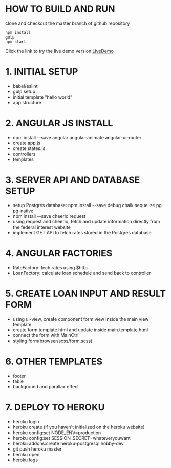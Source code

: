 # HOW TO BUILD AND RUN
clone and checkout the master branch of github repository

```
npm install
gulp
npm start
```

Click the link to try the live demo version
[LiveDemo](https://loan-calculation-widget.herokuapp.com)


# 1. INITIAL SETUP
- babel/eslint
- gulp setup
- initial template "hello world"
- app structure


# 2. ANGULAR JS INSTALL
- npm install --save angular angular-animate angular-ui-router
- create app.js
- create states.js
- controllers
- templates


# 3. SERVER API AND DATABASE SETUP
- setup Postgres database: npm install --save debug chalk sequelize pg pg-native
- npm install --save cheerio request
- using request and cheerio, fetch and update information directly from the federal interest website
- implement GET API to fetch rates stored in the Postgres database


# 4. ANGULAR FACTORIES
- RateFactory: fech rates using $http
- LoanFactory: calculate loan schedule and send back to controller


# 5. CREATE LOAN INPUT AND RESULT FORM
- using ui-view, create component form view inside the main view template
- create form.template.html and update <ui-view> inside main.template.html
- connect the form with MainCtrl
- styling form(browser/scss/form.scss)


# 6. OTHER TEMPLATES
- footer
- table
- background and parallax effect


# 7. DEPLOY TO HEROKU
- heroku login
- heroku create (if you haven't initialized on the heroku website)
- heroku config:set NODE_ENV=production
- heroku config:set SESSION_SECRET=whateveryouwant
- heroku addons:create heroku-postgresql:hobby-dev
- git push heroku master
- heroku open
- heroku logs
